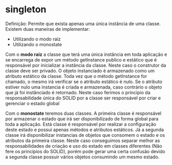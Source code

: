 # singleton

Definição: Permite que exista apenas uma única instância de uma classe. Existem duas maneiras de implementar:

- Utilizando o modo raiz
- Utilizando o monostate

Com o **modo raiz** a classe que terá uma única instância em toda aplicação e se encarrega de expor um método getInstance publico e estático
que é responsável por inicializar a instância da classe. Neste caso o construtor da classe deve ser privado. O objeto instanciado
é armazenado como um atributo estático da classe. Toda vez que o método getInstance for chamado, o mesmo irá verificar se o atributo
estático é nulo. Se o atributo estiver nulo uma instancia é criada e armazenada, caso contrário o objeto que já foi instânciado é retornado. Neste caso
ferimos o princípio da responsabilidade única do SOLID por a classe ser responsável por criar e gerenciar o estado global </br>

Com o **monostate** teremos duas classes. A primeira classe é responsável por armazenar o estado que irá ser disponibilizado de forma global para toda a aplicação.
Está classe é responsável por realizar a configuração deste estado e possui apenas métodos e atributos estáticos. Já a segunda classe irá disponibilizar instancias de objetos
que consomem o estado e os atributos da primeira classe. Neste caso conseguimos separar melhor as responsabilidades de criação e uso do estado em classes diferentes
(Não fere os princípios do SOLID), porém pode gerar uma certa confusão devido a segunda classe possuir vários objetos consumindo um mesmo estado.
